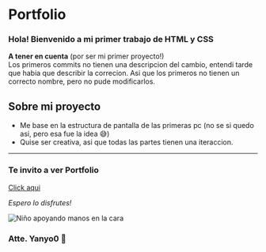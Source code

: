 # Portfolio

### Hola! Bienvenido a mi primer trabajo de HTML y CSS

**A tener en cuenta** (por ser mi primer proyecto!)    
Los primeros commits no tienen una descripcion del cambio, entendi tarde que habia que describir la correcion.
Asi que los primeros no tienen un correcto nombre, pero no pude modificarlos.


## Sobre mi proyecto

- Me base en la estructura de pantalla de las primeras pc (no se si quedo asi, pero esa fue la idea 😅)
- Quise ser creativa, asi que todas las partes tienen una iteraccion.

---

### Te invito a ver Portfolio

[Click aqui](https://yanyo0.github.io/Portfolio/)     

*Espero lo disfrutes!*     

![Niño apoyando manos en la cara](https://r1.community.samsung.com/t5/image/serverpage/image-id/3979601iFB794EAF335AA71E/image-dimensions/2000?v=v2&px=-1)


### Atte. Yanyo0 🐽

